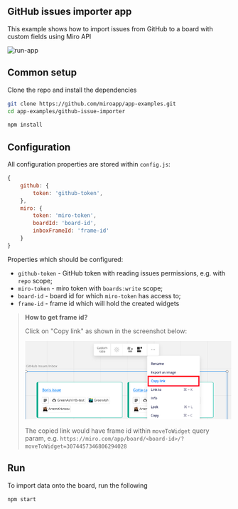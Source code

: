 ## GitHub issues importer app

This example shows how to import issues from GitHub to a board with custom fields using Miro API

<img src="run-app.gif" alt="run-app" />

## Common setup

Clone the repo and install the dependencies

```bash
git clone https://github.com/miroapp/app-examples.git
cd app-examples/github-issue-importer
```

```bash
npm install
```

## Configuration

All configuration properties are stored within `config.js`:
```javascript
{
    github: {
        token: 'github-token',
    },
    miro: {
        token: 'miro-token',
        boardId: 'board-id',
        inboxFrameId: 'frame-id'
    }
}
```

Properties which should be configured:
- `github-token` - GitHub token with reading issues permissions, e.g. with `repo` scope;
- `miro-token` - miro token with `boards:write` scope;
- `board-id` - board id for which `miro-token` has access to;
- `frame-id` - frame id which will hold the created widgets

> **How to get frame id?**
> 
> Click on "Copy link" as shown in the screenshot below:
>
> <img src="tip-copy-link-to-widget.png" alt="copy-link-to-widget-screenshot" />
>
> The copied link would have frame id within `moveToWidget` query param, 
> e.g. `https://miro.com/app/board/<board-id>/?moveToWidget=3074457346806294028`

## Run

To import data onto the board, run the following

```bash
npm start
```
